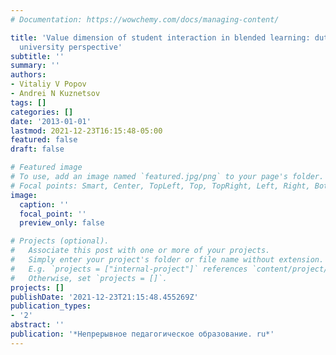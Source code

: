 ```yaml
---
# Documentation: https://wowchemy.com/docs/managing-content/

title: 'Value dimension of student interaction in blended learning: dutch and ukrainian
  university perspective'
subtitle: ''
summary: ''
authors:
- Vitaliy V Popov
- Andrei N Kuznetsov
tags: []
categories: []
date: '2013-01-01'
lastmod: 2021-12-23T16:15:48-05:00
featured: false
draft: false

# Featured image
# To use, add an image named `featured.jpg/png` to your page's folder.
# Focal points: Smart, Center, TopLeft, Top, TopRight, Left, Right, BottomLeft, Bottom, BottomRight.
image:
  caption: ''
  focal_point: ''
  preview_only: false

# Projects (optional).
#   Associate this post with one or more of your projects.
#   Simply enter your project's folder or file name without extension.
#   E.g. `projects = ["internal-project"]` references `content/project/deep-learning/index.md`.
#   Otherwise, set `projects = []`.
projects: []
publishDate: '2021-12-23T21:15:48.455269Z'
publication_types:
- '2'
abstract: ''
publication: '*Непрерывное педагогическое образование. ru*'
---
```

